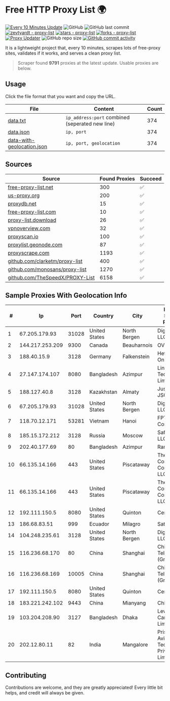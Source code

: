 
# Free HTTP Proxy List 🌍

[![Every 10 Minutes Update](https://github.com/mertguvencli/http-proxy-list/actions/workflows/main.yml/badge.svg?branch=main)](https://github.com/mertguvencli/http-proxy-list/actions/workflows/main.yml)
![GitHub](https://img.shields.io/github/license/mertguvencli/http-proxy-list)
![GitHub last commit](https://img.shields.io/github/last-commit/mertguvencli/http-proxy-list)
[![zevtyardt - proxy-list](https://img.shields.io/static/v1?label=zevtyardt&message=proxy-list&color=blue&logo=github)](https://github.com/zevtyardt/proxy-list "Go to GitHub repo")
[![stars - proxy-list](https://img.shields.io/github/stars/zevtyardt/proxy-list?style=social)](https://github.com/zevtyardt/proxy-list)
[![forks - proxy-list](https://img.shields.io/github/forks/zevtyardt/proxy-list?style=social)](https://github.com/zevtyardt/proxy-list)
[![Proxy Updater](https://github.com/zevtyardt/proxy-list/workflows/Proxy%20Updater/badge.svg)](https://github.com/zevtyardt/proxy-list/actions?query=workflow:"Proxy+Updater")
![GitHub repo size](https://img.shields.io/github/repo-size/zevtyardt/proxy-list)
[![GitHub commit activity](https://img.shields.io/github/commit-activity/m/zevtyardt/proxy-list?logo=commits)](https://github.com/zevtyardt/proxy-list/commits/main)

It is a lightweight project that, every 10 minutes, scrapes lots of free-proxy sites, validates if it works, and serves a clean proxy list.

> Scraper found **9791** proxies at the latest update. Usable proxies are below.

## Usage

Click the file format that you want and copy the URL.

|File|Content|Count|
|----|-------|-----|
|[data.txt](https://raw.githubusercontent.com/mertguvencli/http-proxy-list/main/proxy-list/data.txt)|`ip_address:port` combined (seperated new line)|374|
|[data.json](https://raw.githubusercontent.com/mertguvencli/http-proxy-list/main/proxy-list/data.json)|`ip, port`|374|
|[data-with-geolocation.json](https://raw.githubusercontent.com/mertguvencli/http-proxy-list/main/proxy-list/data-with-geolocation.json)|`ip, port, geolocation`|374|

## Sources

|Source|Found Proxies|Succeed|
|------|-------------|-------|
|[free-proxy-list.net](https://free-proxy-list.net)|300|✅|
|[us-proxy.org](https://www.us-proxy.org)|200|✅|
|[proxydb.net](http://proxydb.net)|15|✅|
|[free-proxy-list.com](https://free-proxy-list.com/?page=&port=&type%5B%5D=http&type%5B%5D=https&up_time=0&search=Search)|10|✅|
|[proxy-list.download](https://www.proxy-list.download/HTTP)|26|✅|
|[vpnoverview.com](https://vpnoverview.com/privacy/anonymous-browsing/free-proxy-servers)|32|✅|
|[proxyscan.io](https://www.proxyscan.io)|100|✅|
|[proxylist.geonode.com](https://proxylist.geonode.com/api/proxy-list?limit=300&page=1&sort_by=lastChecked&sort_type=desc&protocols=http,https)|87|✅|
|[proxyscrape.com](https://api.proxyscrape.com/v2/?request=displayproxies&protocol=http&timeout=10000&country=all&ssl=all&anonymity=all)|1193|✅|
|[github.com/clarketm/proxy-list](https://raw.githubusercontent.com/clarketm/proxy-list/master/proxy-list-raw.txt)|400|✅|
|[github.com/monosans/proxy-list](https://raw.githubusercontent.com/monosans/proxy-list/main/proxies/http.txt)|1270|✅|
|[github.com/TheSpeedX/PROXY-List](https://raw.githubusercontent.com/TheSpeedX/PROXY-List/master/http.txt)|6158|✅|


## Sample Proxies With Geolocation Info

|#|Ip|Port|Country|City|Internet Service Provider|
|-|--|----|-------|----|-------------------------|
|1|67.205.179.93|31028|United States|North Bergen|DigitalOcean, LLC|
|2|144.217.253.209|9300|Canada|Beauharnois|OVH SAS|
|3|188.40.15.9|3128|Germany|Falkenstein|Hetzner Online GmbH|
|4|27.147.174.107|8080|Bangladesh|Azimpur|Link3 Technologies Limited|
|5|188.127.40.8|3128|Kazakhstan|Almaty|Jusan Mobile JSC|
|6|67.205.179.93|31028|United States|North Bergen|DigitalOcean, LLC|
|7|118.70.12.171|53281|Vietnam|Hanoi|FPT Telecom Company|
|8|185.15.172.212|3128|Russia|Moscow|SafeData LLC|
|9|202.40.177.69|80|Bangladesh|Azimpur|Ranks ITT|
|10|66.135.14.166|443|United States|Piscataway|The Constant Company, LLC|
|11|66.135.14.166|443|United States|Piscataway|The Constant Company, LLC|
|12|192.111.150.5|8080|United States|Quinton|Centrilogic|
|13|186.68.83.51|999|Ecuador|Milagro|Satnet|
|14|104.248.235.61|3128|United States|North Bergen|DigitalOcean, LLC|
|15|116.236.68.170|80|China|Shanghai|China Telecom (Group)|
|16|116.236.68.169|10005|China|Shanghai|China Telecom (Group)|
|17|192.111.150.5|8080|United States|Quinton|Centrilogic|
|18|183.221.242.102|9443|China|Mianyang|China Mobile|
|19|103.204.208.90|3127|Bangladesh|Dhaka|Level3 Carrier Limited|
|20|202.12.80.11|82|India|Mangalore|Prisac Aviation Technologies Private Limited|



## Contributing

Contributions are welcome, and they are greatly appreciated! Every
little bit helps, and credit will always be given.

